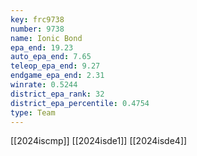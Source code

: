 ```yaml
---
key: frc9738
number: 9738
name: Ionic Bond
epa_end: 19.23
auto_epa_end: 7.65
teleop_epa_end: 9.27
endgame_epa_end: 2.31
winrate: 0.5244
district_epa_rank: 32
district_epa_percentile: 0.4754
type: Team
---
```

[[2024iscmp]]
[[2024isde1]]
[[2024isde4]]
